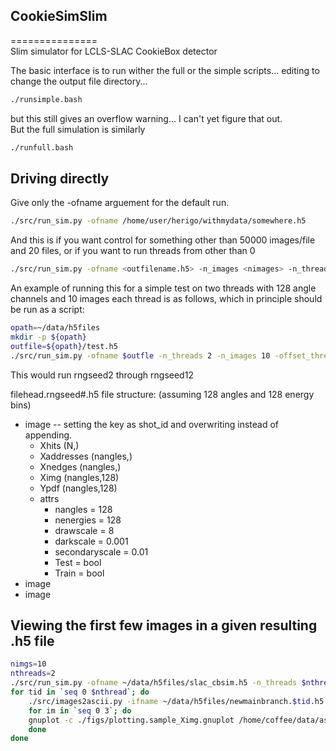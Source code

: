 
## CookieSimSlim  
===============  
Slim simulator for LCLS-SLAC CookieBox detector  

The basic interface is to run wither the full or the simple scripts... editing to change the output file directory...  
```bash
./runsimple.bash
```
but this still gives an overflow warning... I can't yet figure that out.  
But the full simulation is similarly  
```bash
./runfull.bash
```

## Driving directly  
Give only the -ofname arguement for the default run.  
```bash  
./src/run_sim.py -ofname /home/user/herigo/withmydata/somewhere.h5
```  


And this is if you want control for something other than 50000 images/file and 20 files, or if you want to run threads from other than 0  
```bash
./src/run_sim.py -ofname <outfilename.h5> -n_images <nimages> -n_threads <nthreads>  -offset_threads <start threadid> 
```

An example of running this for a simple test on two threads with 128 angle channels and 10 images each thread is as follows,
which in principle should be run as a script:  
```bash  
opath=~/data/h5files  
mkdir -p ${opath}  
outfile=${opath}/test.h5  
./src/run_sim.py -ofname $outfle -n_threads 2 -n_images 10 -offset_threads 2
```  
This would run rngseed2 through rngseed12  


filehead.rngseed#.h5 file structure: (assuming 128 angles and 128 energy bins)  
* image	-- setting the key as shot_id and overwriting instead of appending.  
	* Xhits (N,)  
	* Xaddresses (nangles,)  
	* Xnedges (nangles,)  
	* Ximg (nangles,128)  
	* Ypdf (nangles,128)  
	* attrs  
		* nangles = 128   
		* nenergies = 128  
		* drawscale = 8 
		* darkscale = 0.001
		* secondaryscale = 0.01
		* Test = bool
		* Train = bool  
* image  
* image  

## Viewing the first few images in a given resulting .h5 file

```bash
nimgs=10
nthreads=2
./src/run_sim.py -ofname ~/data/h5files/slac_cbsim.h5 -n_threads $nthreads -n_images $nimgs
for tid in `seq 0 $nthread`; do
	./src/images2ascii.py -ifname ~/data/h5files/newmainbranch.$tid.h5 -ofpath ~/data/ascii -n_images $nimgs
	for im in `seq 0 3`; do
	gnuplot -c ./figs/plotting.sample_Ximg.gnuplot /home/coffee/data/ascii/newmainbranch.$tid.Ximg00$im.ascii /home/coffee/data/ascii/newmainbranch.$tid.Ypdf00$im.ascii figs/sampleimg.$im.png
	done
done
```


